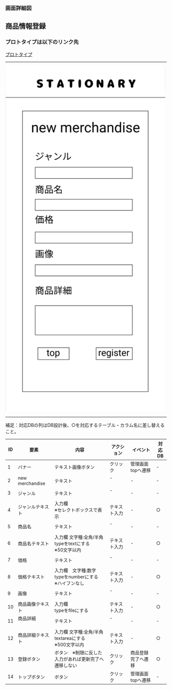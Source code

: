 ### 画面詳細図
## 商品情報登録
### プロトタイプは以下のリンク先
[プロトタイプ](https://www.figma.com/file/YN8g4ahM3raStzCZMDXhNA/stationary?node-id=1%3A2)
*****
<img src="img/商品情報登録.png" width="500">

*****
補足：対応DBの列はDB設計後、○を対応するテーブル・カラム名に差し替えること。

| ID | 要素 | 内容 | アクション | イベント | 対応DB |
|----|------|-----|------------|---------|-------|
|1   |バナー　　　　　        |テキスト画像ボタン|クリック   |管理画面topへ遷移|-|
|2   |new merchandise       |テキスト　　　　　|-    　　　|-        　　　   |-|
|3   |ジャンル　　　　       |テキスト　　　　　|-    　　　|-        　　　   |-|
|4   |ジャンルテキスト       |入力欄<br>※セレクトボックスで表示|テキスト入力|- |○|
|5   |商品名　　　　　       |テキスト　　　　　|-    　　　|-        　　　   |-|
|6   |商品名テキスト　       |入力欄 文字種:全角/半角<br>typeをtextにする<br>※50文字以内|テキスト入力|-|○|
|7   |価格     　　　       |テキスト　　　　　|-    　　　|-        　　　   |-|
|8   |価格テキスト　　       |入力欄　文字種:数字<br>typeをnumberにする<br>※ハイフンなし|テキスト入力|-|○|
|9   |画像　　　      　　  |テキスト　　　　　|-    　　　|-        　　　   |-|
|10  |商品画像テキスト       |入力欄<br>typeをfileにする|テキスト入力|-　   |○|
|11  |商品詳細     　　　　 |テキスト　　　　　|-    　　　|-        　　　   |-|
|12  |商品詳細テキスト　　　|入力欄 文字種:全角/半角<br>textareaにする<br>※500文字以内|テキスト入力|-        　　　   |○|
|13  |登録ボタン　　　      |ボタン　※制限に反した入力があれば更新完了へ遷移しない|クリック|商品登録完了へ遷移　　|○|
|14  |トップボタン　　　     |ボタン　　　　　　|クリック　　|管理画面topへ遷移　　|-|

